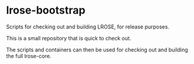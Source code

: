 # lrose-bootstrap

Scripts for checking out and building LROSE, for release purposes.

This is a small repository that is quick to check out.

The scripts and containers can then be used for checking out and building the full lrose-core.

